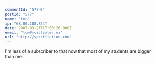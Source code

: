 ```yaml
---
commentId: "577-0"
postId: "577"
name: "tmc"
ip: "68.80.188.224"
date: 2007-03-23T17:50:26.000Z
email: "tom@mcallister.ws"
url: "http://sportfiction.com"
---
```

<p>I'm less of a subscriber to that now that most of my students are bigger than me.</p>